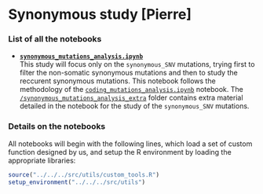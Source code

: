 # Synonymous study [Pierre] 

### List of all the notebooks

* **[`synonymous_mutations_analysis.ipynb`](https://github.com/ElsaB/impact-annotator/blob/master/analysis/description/synonymous_study/synonymous_mutations_analysis.ipynb)**  
This study will focus only on the `synonymous_SNV` mutations, trying first to filter the non-somatic synonymous mutations and then to study the reccurent synonymous mutations. This notebook follows the methodology of the [`coding_mutations_analysis.ipynb`](https://github.com/ElsaB/impact-annotator/blob/master/analysis/description/first_study/coding_mutations_analysis.ipynb) notebook. The [`/synonymous_mutations_analysis_extra`](https://github.com/ElsaB/impact-annotator/blob/master/analysis/description/synonymous_study/synonymous_mutations_analysis_extra) folder contains extra material detailed in the notebook for the study of the `synonymous_SNV` mutations.


### Details on the notebooks
All notebooks will begin with the following lines, which load a set of custom function designed by us, and setup the R environment by loading the appropriate libraries:
```R
source("../../../src/utils/custom_tools.R")
setup_environment("../../../src/utils")
```